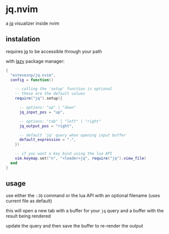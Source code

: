 # jq.nvim

a [jq](https://github.com/jqlang/jq) visualizer inside nvim

## instalation

requires [jq](https://github.com/jqlang/jq) to be accessible through your path

with [lazy](https://github.com/folke/lazy.nvim) package manager:

```lua
{
  "estevesnp/jq.nvim",
  config = function()

    -- calling the 'setup' function is optional
    -- these are the default values
    require("jq").setup({

      -- options: "up" | "down"
      jq_input_pos = "up",

      -- options: "tab" | "left" | "right"
      jq_output_pos = "right",

      -- default 'jq' query when opening input buffer
      default_expression = ".",
    })

    -- if you want a key bind using the lua API
    vim.keymap.set("n", "<leader>jq", require("jq").view_file)
  end
}
```

## usage

use either the `:JQ` command or the lua API with an optional filename (uses current file as default)

this will open a new tab with a buffer for your `jq` query and a buffer with the result being rendered

update the query and then save the buffer to re-render the output
